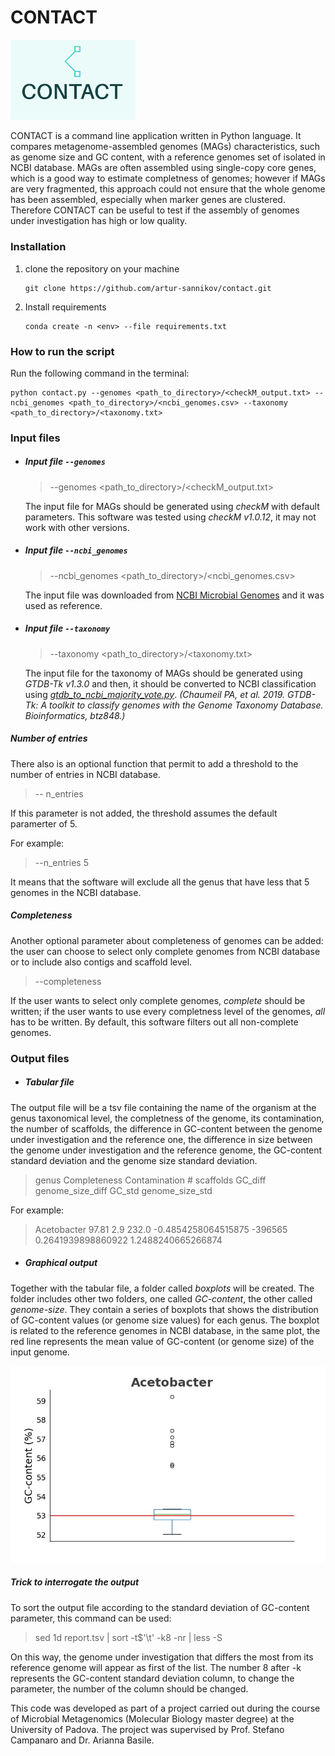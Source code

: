 # **CONTACT**

<img src="img/logo.jpeg" alt="logo" width="200"/>

CONTACT is a command line application written in Python language. It compares metagenome-assembled genomes (MAGs) characteristics, such as genome size and GC content, with a reference genomes set of isolated in NCBI database. MAGs are often assembled using single-copy core genes, which is a good way to estimate completness of genomes; however if MAGs are very fragmented, this approach could not ensure that the whole genome has been assembled, especially when marker genes are clustered. Therefore CONTACT can be useful to test if the assembly of genomes under investigation has high or low quality.

### **Installation**
1. clone the repository on your machine
   ```
   git clone https://github.com/artur-sannikov/contact.git
   ```
2. Install requirements 
   ```
   conda create -n <env> --file requirements.txt
   ```

### **How to run the script**
Run the following command in the terminal:

 ```
 python contact.py --genomes <path_to_directory>/<checkM_output.txt> --ncbi_genomes <path_to_directory>/<ncbi_genomes.csv> --taxonomy <path_to_directory>/<taxonomy.txt>
 ```

### **Input files**

- ##### Input file `--genomes`
  
  > --genomes <path_to_directory>/<checkM_output.txt>

  The input file for MAGs should be generated using *checkM* with default parameters. This software was tested using *checkM v1.0.12*, it may not work with other versions.

- ##### Input file `--ncbi_genomes`

  > --ncbi_genomes <path_to_directory>/<ncbi_genomes.csv>

  The input file was downloaded from [NCBI Microbial Genomes](https://www.ncbi.nlm.nih.gov/genome/browse#!/prokaryotes/) and it was used as reference.

- ##### Input file `--taxonomy`

  > --taxonomy <path_to_directory>/<taxonomy.txt>
  
  The input file for the taxonomy of MAGs should be generated using *GTDB-Tk v1.3.0* and then, it should be converted to NCBI classification using *[gtdb_to_ncbi_majority_vote.py](https://github.com/Ecogenomics/GTDBTk/blob/staging/scripts/gtdb_to_ncbi_majority_vote.py)*. *(Chaumeil PA, et al. 2019. GTDB-Tk: A toolkit to classify genomes with the Genome Taxonomy Database. Bioinformatics, btz848.)*

##### **Number of entries**
There also is an optional function that permit to add a threshold to the number of entries in NCBI database.

> -- n_entries <threshold to the number of entries>

If this parameter is not added, the threshold assumes the default paramerter of 5.

For example:

> --n_entries 5

It means that the software will exclude all the genus that have less that 5 genomes in the NCBI database.

##### **Completeness**
Another optional parameter about completeness of genomes can be added: the user can choose to select only complete genomes from NCBI database or to include also contigs and scaffold level.

> --completeness <completness level of the genomes>

If the user wants to select only complete genomes, *complete* should be written; if the user wants to use every completness level of the genomes, *all* has to be written.
By default, this software filters out all non-complete genomes.


### **Output files** 

- ##### Tabular file
The output file will be a tsv file containing the name of the organism at the genus taxonomical level, the completness of the genome, its contamination, the number of scaffolds, the difference in GC-content between the genome under investigation and the reference one, the difference in size between the genome under investigation and the reference genome, the GC-content standard deviation and the genome size standard deviation.

> genus Completeness  Contamination # scaffolds GC_diff genome_size_diff  GC_std  genome_size_std

For example:

> Acetobacter 97.81 2.9 232.0 -0.4854258064515875 -396565 0.2641939898860922  1.2488240665266874

- ##### Graphical output
Together with the tabular file, a folder called *boxplots* will be created. The folder includes other two folders, one called *GC-content*, the other called *genome-size*. They contain a series of boxplots that shows the distribution of GC-content values (or genome size values) for each genus. The boxplot is related to the reference genomes in NCBI database, in the same plot, the red line represents the mean value of GC-content (or genome size) of the input genome.

![Boxplot example](img/boxplot_example.jpg)

##### **Trick to interrogate the output**

To sort the output file according to the standard deviation of GC-content parameter, this command can be used:

> sed 1d report.tsv | sort -t$'\t' -k8 -nr | less -S

On this way, the genome under investigation that differs the most from its reference genome will appear as first of the list.
The number 8 after -k represents the GC-content standard deviation column, to change the parameter, the number of the column should be changed.


This code was developed as part of a project carried out during the course of Microbial Metagenomics (Molecular Biology master degree) at the University of Padova. The project was supervised by Prof. Stefano Campanaro and Dr. Arianna Basile.
